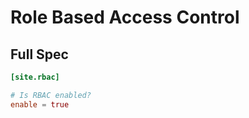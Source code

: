 # Role Based Access Control

## Full Spec

```toml title=pro_admin/config.toml
[site.rbac]

# Is RBAC enabled?
enable = true
```
